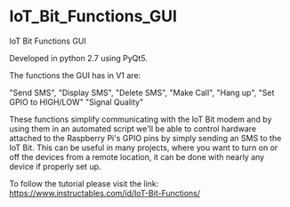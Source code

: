 # IoT_Bit_Functions_GUI
IoT Bit Functions GUI

Developed in python 2.7 using PyQt5.

The functions the GUI has in V1 are:

"Send SMS",
"Display SMS",
"Delete SMS",
"Make Call",
"Hang up",
"Set GPIO to HIGH/LOW"
"Signal Quality"

These functions simplify communicating with the IoT Bit modem and by using them in an automated script we'll be able to control hardware attached to the Raspberry Pi's GPIO pins by simply sending an SMS to the IoT Bit. This can be useful in many projects, where you want to turn on or off the devices from a remote location, it can be done with nearly any device if properly set up.

To follow the tutorial please visit the link: https://www.instructables.com/id/IoT-Bit-Functions/
